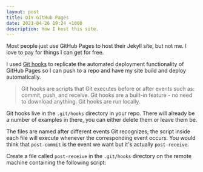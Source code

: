 ```yaml
---
layout: post
title: DIY GitHub Pages
date: 2021-04-26 19:24 +1000
description: How I host this site.
---
```


Most people just use GitHub Pages to host their Jekyll site, but not me. I love to pay for things I can get for free. 

I used [Git hooks](https://githooks.com/) to replicate the automated deployment functionality of GitHub Pages so I can push to a repo and have my site build and deploy automatically.

>Git hooks are scripts that Git executes before or after events such as: commit, push, and receive. Git hooks are a built-in feature - no need to download anything. Git hooks are run locally.

Git hooks live in the `.git/hooks` directory in your repo. There will already be a number of examples in there, you can either delete them or leave them be. 

The files are named after different events Git recognizes; the script inside each file will execute whenever the corresponding event occurs. You would think that `post-commit` is the event we want but it's actually `post-receive`.

Create a file called `post-receive` in the `.git/hooks` directory on the remote machine containing the following script:

